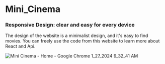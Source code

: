 # Mini_Cinema

<h3>Responsive Design: clear and easy for every device</h3>

The design of the website is a minimalist design, and it's easy to find movies. You can freely use the code from this website to learn more about React and Api.

![Mini Cinema - Home - Google Chrome 1_27_2024 9_32_41 AM](https://github.com/akmweb/mini_cinema/assets/150655160/1d909fea-f997-453a-9d3d-1d9306dd1dbd)
